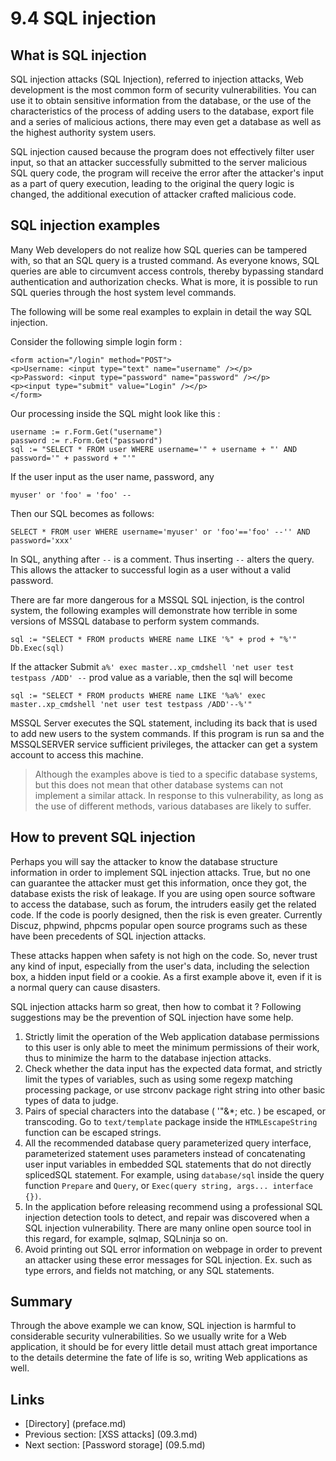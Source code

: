# 9.4 SQL injection
## What is SQL injection
SQL injection attacks (SQL Injection), referred to injection attacks, Web development is the most common form of security vulnerabilities. You can use it to obtain sensitive information from the database, or the use of the characteristics of the process of adding users to the database, export file and a series of malicious actions, there may even get a database as well as the highest authority system users.

SQL injection caused because the program does not effectively filter user input, so that an attacker successfully submitted to the server malicious SQL query code, the program will receive the error after the attacker's input as a part of query execution, leading to the original the query logic is changed, the additional execution of attacker crafted malicious code.
## SQL injection examples
Many Web developers do not realize how SQL queries can be tampered with, so that an SQL query is a trusted command. As everyone knows, SQL queries are able to circumvent access controls, thereby bypassing standard authentication and authorization checks. What is more, it is possible to run SQL queries through the host system level commands.

The following will be some real examples to explain in detail the way SQL injection.

Consider the following simple login form :

	<form action="/login" method="POST">
	<p>Username: <input type="text" name="username" /></p>
	<p>Password: <input type="password" name="password" /></p>
	<p><input type="submit" value="Login" /></p>
	</form>

Our processing inside the SQL might look like this :

	username := r.Form.Get("username")
	password := r.Form.Get("password")
	sql := "SELECT * FROM user WHERE username='" + username + "' AND password='" + password + "'"

If the user input as the user name, password, any

	myuser' or 'foo' = 'foo' --

Then our SQL becomes as follows:

	SELECT * FROM user WHERE username='myuser' or 'foo'=='foo' --'' AND password='xxx'

In SQL, anything after `--` is a comment. Thus inserting `--` alters the query. This allows the attacker to successful login as a user without a valid password.

There are far more dangerous for a MSSQL SQL injection, is the control system, the following examples will demonstrate how terrible in some versions of MSSQL database to perform system commands.

	sql := "SELECT * FROM products WHERE name LIKE '%" + prod + "%'"
	Db.Exec(sql)

If the attacker Submit `a%' exec master..xp_cmdshell 'net user test testpass /ADD' --` prod value as a variable, then the sql will become

	sql := "SELECT * FROM products WHERE name LIKE '%a%' exec master..xp_cmdshell 'net user test testpass /ADD'--%'"

MSSQL Server executes the SQL statement, including its back that is used to add new users to the system commands. If this program is run sa and the MSSQLSERVER service sufficient privileges, the attacker can get a system account to access this machine.

> Although the examples above is tied to a specific database systems, but this does not mean that other database systems can not implement a similar attack. In response to this vulnerability, as long as the use of different methods, various databases are likely to suffer.


## How to prevent SQL injection
Perhaps you will say the attacker to know the database structure information in order to implement SQL injection attacks. True, but no one can guarantee the attacker must get this information, once they got, the database exists the risk of leakage. If you are using open source software to access the database, such as forum, the intruders easily get the related code. If the code is poorly designed, then the risk is even greater. Currently Discuz, phpwind, phpcms popular open source programs such as these have been precedents of SQL injection attacks.

These attacks happen when safety is not high on the code. So, never trust any kind of input, especially from the user's data, including the selection box, a hidden input field or a cookie. As a first example above it, even if it is a normal query can cause disasters.

SQL injection attacks harm so great, then how to combat it ? Following suggestions may be the prevention of SQL injection have some help.

1. Strictly limit the operation of the Web application database permissions to this user is only able to meet the minimum permissions of their work, thus to minimize the harm to the database injection attacks.
2. Check whether the data input has the expected data format, and strictly limit the types of variables, such as using some regexp matching processing package, or use strconv package right string into other basic types of data to judge.
3. Pairs of special characters into the database ( '"\&*; etc. ) be escaped, or transcoding. Go to `text/template` package inside the `HTMLEscapeString` function can be escaped strings.
4. All the recommended database query parameterized query interface, parameterized statement uses parameters instead of concatenating user input variables in embedded SQL statements that do not directly spliced ​​SQL statement. For example, using `database/sql` inside the query function `Prepare` and `Query`, or `Exec(query string, args... interface {})`.
5. In the application before releasing recommend using a professional SQL injection detection tools to detect, and repair was discovered when a SQL injection vulnerability. There are many online open source tool in this regard, for example, sqlmap, SQLninja so on.
6. Avoid printing out SQL error information on webpage in order to prevent an attacker using these error messages for SQL injection. Ex. such as type errors, and fields not matching, or any SQL statements.

## Summary
Through the above example we can know, SQL injection is harmful to considerable security vulnerabilities. So we usually write for a Web application, it should be for every little detail must attach great importance to the details determine the fate of life is so, writing Web applications as well.

## Links
- [Directory] (preface.md)
- Previous section: [XSS attacks] (09.3.md)
- Next section: [Password storage] (09.5.md)
